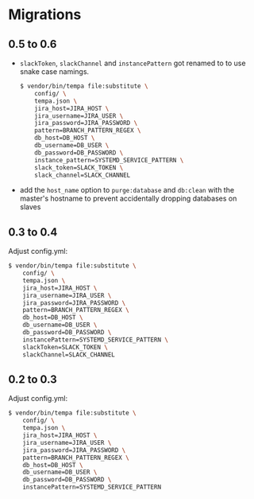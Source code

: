 # Migrations

## 0.5 to 0.6
- `slackToken`, `slackChannel` and `instancePattern` got renamed to to use snake case namings.

     ```bash
     $ vendor/bin/tempa file:substitute \
         config/ \
         tempa.json \
         jira_host=JIRA_HOST \
         jira_username=JIRA_USER \
         jira_password=JIRA_PASSWORD \
         pattern=BRANCH_PATTERN_REGEX \
         db_host=DB_HOST \
         db_username=DB_USER \
         db_password=DB_PASSWORD \
         instance_pattern=SYSTEMD_SERVICE_PATTERN \
         slack_token=SLACK_TOKEN \
         slack_channel=SLACK_CHANNEL
     ```
- add the `host_name` option to `purge:database` and `db:clean` with the master's hostname to prevent accidentally dropping databases on slaves

## 0.3 to 0.4
Adjust config.yml:

```bash
$ vendor/bin/tempa file:substitute \
    config/ \
    tempa.json \
    jira_host=JIRA_HOST \
    jira_username=JIRA_USER \
    jira_password=JIRA_PASSWORD \
    pattern=BRANCH_PATTERN_REGEX \
    db_host=DB_HOST \
    db_username=DB_USER \
    db_password=DB_PASSWORD \
    instancePattern=SYSTEMD_SERVICE_PATTERN \
    slackToken=SLACK_TOKEN \
    slackChannel=SLACK_CHANNEL
```

## 0.2 to 0.3
Adjust config.yml:

```bash
$ vendor/bin/tempa file:substitute \
    config/ \
    tempa.json \
    jira_host=JIRA_HOST \
    jira_username=JIRA_USER \
    jira_password=JIRA_PASSWORD \
    pattern=BRANCH_PATTERN_REGEX \
    db_host=DB_HOST \
    db_username=DB_USER \
    db_password=DB_PASSWORD \
    instancePattern=SYSTEMD_SERVICE_PATTERN
```
